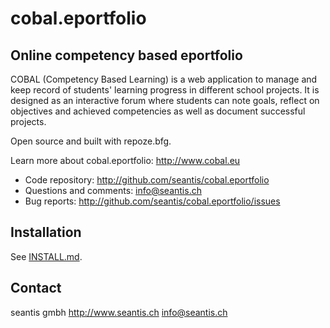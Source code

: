 cobal.eportfolio
================

Online competency based eportfolio
----------------------------------

COBAL (Competency Based Learning) is a web application to manage and keep record of students' learning progress in different school projects. It is designed as an interactive forum where students can note goals, reflect on objectives and achieved competencies as well as document successful projects.

Open source and built with repoze.bfg.

Learn more about cobal.eportfolio: 
http://www.cobal.eu

- Code repository: http://github.com/seantis/cobal.eportfolio
- Questions and comments: info@seantis.ch
- Bug reports: http://github.com/seantis/cobal.eportfolio/issues

Installation
------------

See [INSTALL.md](https://github.com/seantis/eportfolio/blob/master/INSTALL.md).

Contact
-------

seantis gmbh
http://www.seantis.ch
info@seantis.ch